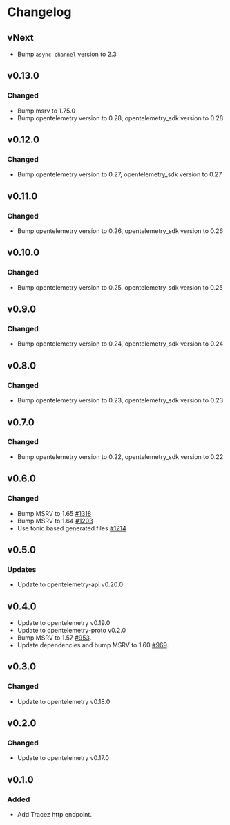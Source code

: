 # Changelog

## vNext

- Bump `async-channel` version to 2.3

## v0.13.0

### Changed

- Bump msrv to 1.75.0
- Bump opentelemetry version to 0.28, opentelemetry_sdk version to 0.28

## v0.12.0

### Changed

- Bump opentelemetry version to 0.27, opentelemetry_sdk version to 0.27

## v0.11.0

### Changed

- Bump opentelemetry version to 0.26, opentelemetry_sdk version to 0.26

## v0.10.0

### Changed

- Bump opentelemetry version to 0.25, opentelemetry_sdk version to 0.25

## v0.9.0

### Changed

- Bump opentelemetry version to 0.24, opentelemetry_sdk version to 0.24

## v0.8.0

### Changed

- Bump opentelemetry version to 0.23, opentelemetry_sdk version to 0.23

## v0.7.0

### Changed

- Bump opentelemetry version to 0.22, opentelemetry_sdk version to 0.22

## v0.6.0

### Changed

- Bump MSRV to 1.65 [#1318](https://github.com/open-telemetry/opentelemetry-rust/pull/1318)
- Bump MSRV to 1.64 [#1203](https://github.com/open-telemetry/opentelemetry-rust/pull/1203)
- Use tonic based generated files [#1214](https://github.com/open-telemetry/opentelemetry-rust/pull/1214)

## v0.5.0

### Updates

- Update to opentelemetry-api v0.20.0

## v0.4.0

- Update to opentelemetry v0.19.0
- Update to opentelemetry-proto v0.2.0
- Bump MSRV to 1.57 [#953](https://github.com/open-telemetry/opentelemetry-rust/pull/953).
- Update dependencies and bump MSRV to 1.60 [#969](https://github.com/open-telemetry/opentelemetry-rust/pull/969).

## v0.3.0

### Changed

- Update to opentelemetry v0.18.0

## v0.2.0

### Changed

- Update to opentelemetry v0.17.0

## v0.1.0

### Added

- Add Tracez http endpoint.
